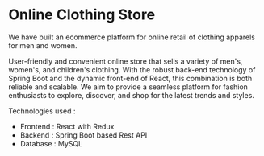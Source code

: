 # Online Clothing Store

We have built an ecommerce platform for online retail of clothing apparels for men and women.

User-friendly and convenient online store that sells a variety of men's, women's, and children's clothing. 
With the robust back-end technology of Spring Boot and the dynamic front-end of React, this combination is both reliable and scalable.
We aim to provide a seamless platform for fashion enthusiasts to explore, discover, and shop for the latest trends and styles.

Technologies used :
- Frontend : React with Redux
- Backend : Spring Boot based Rest API
- Database : MySQL 
